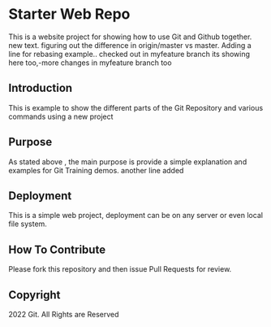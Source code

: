 # Starter Web Repo

This is a website project for showing how to use Git and Github together. new text.
figuring out the difference in origin/master vs master. Adding a line for rebasing example..
checked out in myfeature branch its showing here too,-more changes in myfeature branch too

## Introduction

This is example to show the different parts of the Git Repository and various commands using a new project

## Purpose

As stated above , the main purpose is provide a simple explanation and examples for Git Training demos.
another line added

## Deployment

This is a simple web project, deployment can be on any server or even local file system.

## How To Contribute

Please fork this repository and then issue Pull Requests for review.

## Copyright

2022 Git. All Rights are Reserved